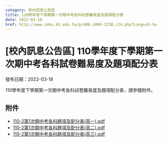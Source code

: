 ```yaml
---
category: 校內訊息公告區
title: 110學年度下學期第一次期中考各科試卷難易度及題項配分表
date: 2022-03-18
href: http://www.smhs.kh.edu.tw/p/406-1000-3230,r24.php?Lang=zh-tw
---
```


# [校內訊息公告區] 110學年度下學期第一次期中考各科試卷難易度及題項配分表

發布日期：2022-03-18

110學年度下學期第一次期中考各科試卷難易度及題項配分表，請參閱附件。

## 附件

- [110-2第1次期中考各科題項及配分表(高一).pdf](https://www.smhs.kh.edu.tw/var/file/0/1000/attach/29/pta_2996_6346531_94854.pdf)
- [110-2第1次期中考各科題項及配分表(高二).pdf](https://www.smhs.kh.edu.tw/var/file/0/1000/attach/29/pta_2997_865793_94855.pdf)
- [110-2第1次期中考各科題項及配分表(高三).pdf](https://www.smhs.kh.edu.tw/var/file/0/1000/attach/29/pta_2998_6709351_94855.pdf)
